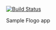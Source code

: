 [![Build Status](https://travis-ci.org/mellistibco/WeatherApp.svg?branch=master)](https://travis-ci.org/mellistibco/WeatherApp)

Sample Flogo app
